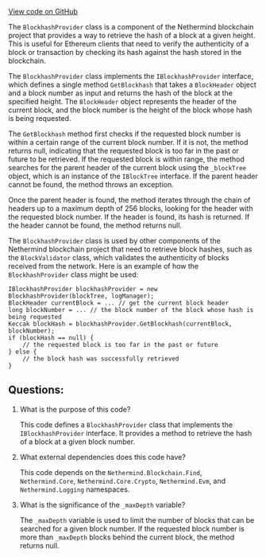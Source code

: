 [View code on GitHub](https://github.com/nethermindeth/nethermind/Nethermind.Blockchain/BlockhashProvider.cs)

The `BlockhashProvider` class is a component of the Nethermind blockchain project that provides a way to retrieve the hash of a block at a given height. This is useful for Ethereum clients that need to verify the authenticity of a block or transaction by checking its hash against the hash stored in the blockchain.

The `BlockhashProvider` class implements the `IBlockhashProvider` interface, which defines a single method `GetBlockhash` that takes a `BlockHeader` object and a block number as input and returns the hash of the block at the specified height. The `BlockHeader` object represents the header of the current block, and the block number is the height of the block whose hash is being requested.

The `GetBlockhash` method first checks if the requested block number is within a certain range of the current block number. If it is not, the method returns null, indicating that the requested block is too far in the past or future to be retrieved. If the requested block is within range, the method searches for the parent header of the current block using the `_blockTree` object, which is an instance of the `IBlockTree` interface. If the parent header cannot be found, the method throws an exception.

Once the parent header is found, the method iterates through the chain of headers up to a maximum depth of 256 blocks, looking for the header with the requested block number. If the header is found, its hash is returned. If the header cannot be found, the method returns null.

The `BlockhashProvider` class is used by other components of the Nethermind blockchain project that need to retrieve block hashes, such as the `BlockValidator` class, which validates the authenticity of blocks received from the network. Here is an example of how the `BlockhashProvider` class might be used:

```
IBlockhashProvider blockhashProvider = new BlockhashProvider(blockTree, logManager);
BlockHeader currentBlock = ... // get the current block header
long blockNumber = ... // the block number of the block whose hash is being requested
Keccak blockHash = blockhashProvider.GetBlockhash(currentBlock, blockNumber);
if (blockHash == null) {
    // the requested block is too far in the past or future
} else {
    // the block hash was successfully retrieved
}
```
## Questions: 
 1. What is the purpose of this code?
    
    This code defines a `BlockhashProvider` class that implements the `IBlockhashProvider` interface. It provides a method to retrieve the hash of a block at a given block number.

2. What external dependencies does this code have?
    
    This code depends on the `Nethermind.Blockchain.Find`, `Nethermind.Core`, `Nethermind.Core.Crypto`, `Nethermind.Evm`, and `Nethermind.Logging` namespaces.

3. What is the significance of the `_maxDepth` variable?
    
    The `_maxDepth` variable is used to limit the number of blocks that can be searched for a given block number. If the requested block number is more than `_maxDepth` blocks behind the current block, the method returns null.